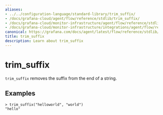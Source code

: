 ```yaml
---
aliases:
- ../../configuration-language/standard-library/trim_suffix/
- /docs/grafana-cloud/agent/flow/reference/stdlib/trim_suffix/
- /docs/grafana-cloud/monitor-infrastructure/agent/flow/reference/stdlib/trim_suffix/
- /docs/grafana-cloud/monitor-infrastructure/integrations/agent/flow/reference/stdlib/trim_suffix/
canonical: https://grafana.com/docs/agent/latest/flow/reference/stdlib/trim_suffix/
title: trim_suffix
description: Learn about trim_suffix
---
```


# trim_suffix

`trim_suffix` removes the suffix from the end of a string.

## Examples

```river
> trim_suffix("helloworld", "world")
"hello"
```
